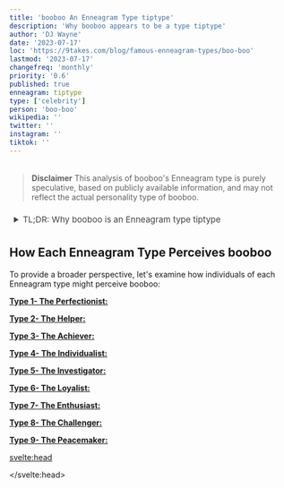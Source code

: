 ```yaml
---
title: 'booboo An Enneagram Type tiptype'
description: 'Why booboo appears to be a type tiptype'
author: 'DJ Wayne'
date: '2023-07-17'
loc: 'https://9takes.com/blog/famous-enneagram-types/boo-boo'
lastmod: '2023-07-17'
changefreq: 'monthly'
priority: '0.6'
published: true
enneagram: tiptype
type: ['celebrity']
person: 'boo-boo'
wikipedia: ''
twitter: ''
instagram: ''
tiktok: ''
---
```


<!-- // notes:  -->

<script>
	import  PopCard  from "../../../lib/components/atoms/PopCard.svelte";
</script>
<div
	style="display: flex;
    justify-content: center;
    margin: 1rem 0;
	"
>
	<PopCard
		image={`/types/tiptypes/${'boo-boo'}.webp`}
		showIcon={false}
		displayText="booboo"
		subtext=""
	/>
</div>

> **Disclaimer** This analysis of booboo's Enneagram type is purely speculative, based on publicly available information, and may not reflect the actual personality type of booboo.

<p class="firstLetter"></p>

<details>
<summary class="accordion">TL;DR: Why booboo is an Enneagram type tiptype </summary>
<div class="panel">
<ul>
<li>
</li>
<li>
</li>
<li>
</li>
<li>
</li>
</ul>
  </div>
</details>

## How Each Enneagram Type Perceives booboo

To provide a broader perspective, let's examine how individuals of each Enneagram type might perceive booboo:

<article>
	<a href="/blog/enneagram/enneagram-type-1"><b>Type 1- The Perfectionist:</b></a>
  <p></p>
</article>
<article>
	<a href="/blog/enneagram/enneagram-type-2"><b>Type 2- The Helper:</b></a>
  <p></p>
</article>
<article>
	<a href="/blog/enneagram/enneagram-type-3"><b>Type 3- The Achiever:</b></a>
  <p></p>
</article>
<article>
	<a href="/blog/enneagram/enneagram-type-4"><b>Type 4- The Individualist:</b></a>
  <p></p>
</article>
<article>
	<a href="/blog/enneagram/enneagram-type-5"><b>Type 5- The Investigator:</b></a>
  <p></p>
</article>
<article>
	<a href="/blog/enneagram/enneagram-type-6"><b>Type 6- The Loyalist:</b></a>
  <p></p>
</article>
<article>
	<a href="/blog/enneagram/enneagram-type-7"><b>Type 7- The Enthusiast:</b></a>
  <p></p>
</article>
<article>
	<a href="/blog/enneagram/enneagram-type-8"><b>Type 8- The Challenger:</b></a>
  <p></p>
</article>
<article>
	<a href="/blog/enneagram/enneagram-type-9"><b>Type 9- The Peacemaker:</b></a>
  <p></p>
</article>

<svelte:head>

<script type="application/ld+json">

</script>

</svelte:head>

<style lang="scss">
  .accordion {
    color: #444;
    cursor: pointer;
    padding: 0.5rem;
    border: none;
    text-align: left;
    outline: none;
    font-size: 15px;
    transition: 0.4s;
  }

  .accordion:hover {
    background-color: var(--color-theme-purple-v);
    color: var(--color-theme-purple);
  }

  /*.panel:hover {

    background-color: #ccc;

}*/

  .panel {
    padding: 18px;
    /*display: none;*/
    background-color: white;
    overflow: hidden;

  }
</style>
